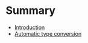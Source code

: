 # Summary

- [Introduction](./01_introduction.md)
- [Automatic type conversion](./02_automatic_type_conversion.md)
